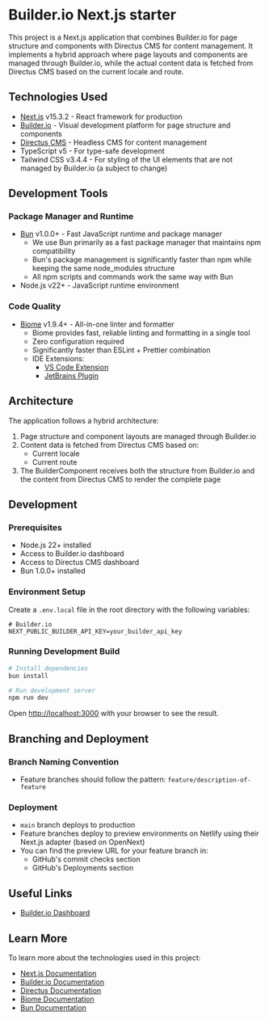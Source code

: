 # Builder.io Next.js starter

This project is a Next.js application that combines Builder.io for page structure and components with Directus CMS for content management. It implements a hybrid approach where page layouts and components are managed through Builder.io, while the actual content data is fetched from Directus CMS based on the current locale and route.

## Technologies Used

- [Next.js](https://nextjs.org) v15.3.2 - React framework for production
- [Builder.io](https://www.builder.io) - Visual development platform for page structure and components
- [Directus CMS](https://directus.io) - Headless CMS for content management
- TypeScript v5 - For type-safe development
- Tailwind CSS v3.4.4 - For styling of the UI elements that are not managed by Builder.io (a subject to change)

## Development Tools

### Package Manager and Runtime

- [Bun](https://bun.sh) v1.0.0+ - Fast JavaScript runtime and package manager
  - We use Bun primarily as a fast package manager that maintains npm compatibility
  - Bun's package management is significantly faster than npm while keeping the same node_modules structure
  - All npm scripts and commands work the same way with Bun
- Node.js v22+ - JavaScript runtime environment

### Code Quality

- [Biome](https://biomejs.dev) v1.9.4+ - All-in-one linter and formatter
  - Biome provides fast, reliable linting and formatting in a single tool
  - Zero configuration required
  - Significantly faster than ESLint + Prettier combination
  - IDE Extensions:
    - [VS Code Extension](https://marketplace.visualstudio.com/items?itemName=biomejs.biome)
    - [JetBrains Plugin](https://plugins.jetbrains.com/plugin/22761-biome)

## Architecture

The application follows a hybrid architecture:

1. Page structure and component layouts are managed through Builder.io
2. Content data is fetched from Directus CMS based on:
   - Current locale
   - Current route
3. The BuilderComponent receives both the structure from Builder.io and the content from Directus CMS to render the complete page

## Development

### Prerequisites

- Node.js 22+ installed
- Access to Builder.io dashboard
- Access to Directus CMS dashboard
- Bun 1.0.0+ installed

### Environment Setup

Create a `.env.local` file in the root directory with the following variables:

```env
# Builder.io
NEXT_PUBLIC_BUILDER_API_KEY=your_builder_api_key
```

### Running Development Build

```bash
# Install dependencies
bun install

# Run development server
npm run dev
```

Open [http://localhost:3000](http://localhost:3000) with your browser to see the result.

## Branching and Deployment

### Branch Naming Convention

- Feature branches should follow the pattern: `feature/description-of-feature`

### Deployment

- `main` branch deploys to production
- Feature branches deploy to preview environments on Netlify using their Next.js adapter (based on OpenNext)
- You can find the preview URL for your feature branch in:
  - GitHub's commit checks section
  - GitHub's Deployments section

## Useful Links

- [Builder.io Dashboard](https://builder.io/content)

## Learn More

To learn more about the technologies used in this project:

- [Next.js Documentation](https://nextjs.org/docs)
- [Builder.io Documentation](https://www.builder.io/c/docs/developers)
- [Directus Documentation](https://docs.directus.io)
- [Biome Documentation](https://biomejs.dev/docs)
- [Bun Documentation](https://bun.sh/docs)
